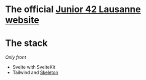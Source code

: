 # The official [Junior 42 Lausanne website](https://junior-42lausanne.github.io/)

# The stack
*Only front*
- Svelte with SvelteKit
- Tailwind and [Skeleton](https://www.skeleton.dev/)
